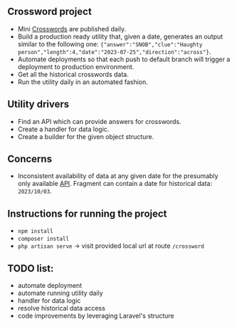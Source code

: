 ## Crossword project
- Mini [Crosswords](https://www.nytimes.com/crosswords/game/mini) are published daily.
- Build a production ready utility that, given a date, generates an output similar to the following one: `{"answer":"SNOB","clue":"Haughty person","length":4,"date":"2023-07-25","direction":"across"}`.
- Automate deployments so that each push to default branch will trigger a deployment to production environment.
- Get all the historical crosswords data.
- Run the utility daily in an automated fashion.

## Utility drivers
- Find an API which can provide answers for crosswords.
- Create a handler for data logic.
- Create a builder for the given object structure.

## Concerns
- Inconsistent availability of data at any given date for the presumably only available [API](https://www.nytimes.com/svc/crosswords/v6/puzzle/mini.json). Fragment can contain a date for historical data: `2023/10/03`.

## Instructions for running the project

- `npm install`
- `composer install`
- `php artisan serve` -> visit provided local url at route `/crossword`

## TODO list:

- automate deployment
- automate running utility daily 
- handler for data logic
- resolve historical data access
- code improvements by leveraging Laravel's structure


